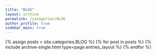 ```yaml
---
title: "BLOG"
layout: archive
permalink: /categories/BLOG
author_profile: true
sidebar_main: true
---
```


{% assign posts = site.categories.BLOG %}
{% for post in posts %} {% include archive-single.html type=page.entries_layout %} {% endfor %}